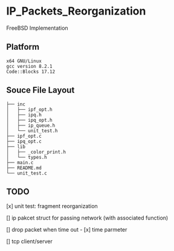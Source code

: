 # IP_Packets_Reorganization
FreeBSD Implementation

## Platform
``` 
x64 GNU/Linux
gcc version 8.2.1 
Code::Blocks 17.12
```

## Souce File Layout

``` 
├── inc
│   ├── ipf_opt.h
│   ├── ipq.h
│   ├── ipq_opt.h
│   ├── ip_queue.h
│   └── unit_test.h
├── ipf_opt.c
├── ipq_opt.c
├── lib
│   ├── _color_print.h
│   └── types.h
├── main.c
├── README.md
└── unit_test.c

```


## TODO

[x] unit test: fragment reorganization

[] ip pakcet struct for passing network 
	(with associated function)

[] drop packet when time out
	- [x] time parmeter


[] tcp client/server


